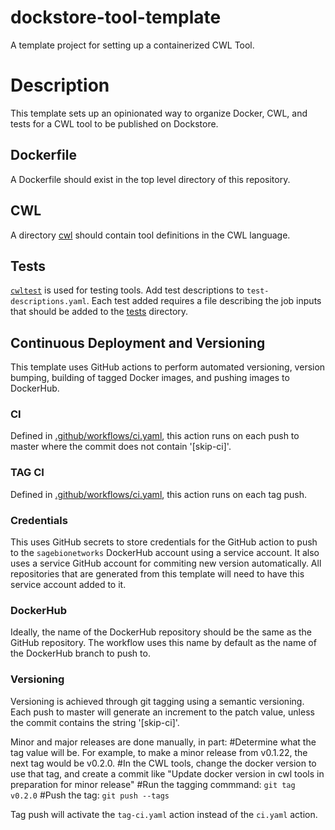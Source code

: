 # dockstore-tool-template
A template project for setting up a containerized CWL Tool.

# Description

This template sets up an opinionated way to organize Docker, CWL, and tests for a CWL tool to be published on Dockstore.

## Dockerfile

A Dockerfile should exist in the top level directory of this repository.

## CWL

A directory [cwl](cwl) should contain tool definitions in the CWL language.

## Tests

[`cwltest`](https://github.com/common-workflow-language/cwltest) is used for
testing tools. Add test descriptions to `test-descriptions.yaml`. Each test
added requires a file describing the job inputs that should be added to the
[tests](tests) directory.

## Continuous Deployment and Versioning

This template uses GitHub actions to perform automated versioning, version
bumping, building of tagged Docker images, and pushing images to DockerHub.

### CI
Defined in [.github/workflows/ci.yaml](.github/workflows/ci.yaml), this action
runs on each push to master where the commit does not contain '[skip-ci]'.

### TAG CI
Defined in [.github/workflows/ci.yaml](.github/workflows/tag-ci.yaml), this action
runs on each tag push.

### Credentials

This uses GitHub secrets to store credentials for the GitHub action to push to
the `sagebionetworks` DockerHub account using a service account. It also uses a
service GitHub account for commiting new version automatically. All repositories
that are generated from this template will need to have this service account
added to it.

### DockerHub

Ideally, the name of the DockerHub repository should be the same as the GitHub
repository. The workflow uses this name by default as the name of the DockerHub
branch to push to.

### Versioning
Versioning is achieved through git tagging using a semantic versioning.
Each push to master will generate an increment to the patch value, unless the
commit contains the string '[skip-ci]'.

Minor and major releases are done manually, in part:
#Determine what the tag value will be. For example, to make a minor release from v0.1.22, the next tag would be v0.2.0.
#In the CWL tools, change the docker version to use that tag, and create a commit like "Update docker version in cwl tools in preparation for minor release"
#Run the tagging commmand: `git tag v0.2.0`
#Push the tag: `git push --tags`

Tag push will activate the `tag-ci.yaml` action instead of the `ci.yaml` action.
